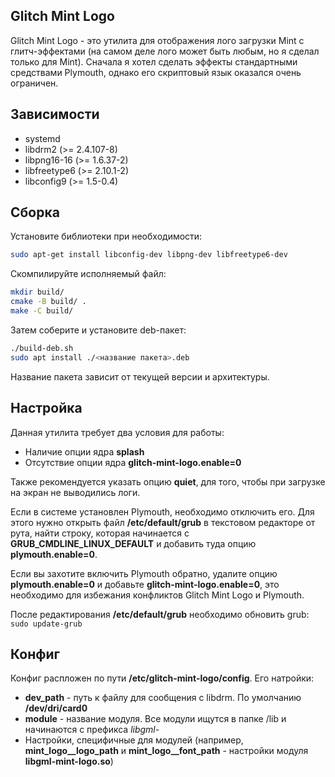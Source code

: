 ## Glitch Mint Logo
Glitch Mint Logo - это утилита для отображения лого загрузки Mint с глитч-эффектами
(на самом деле лого может быть любым, но я сделал только для Mint). Сначала я хотел
сделать эффекты стандартными средствами Plymouth, однако его скриптовый язык оказался
очень ограничен.

## Зависимости
- systemd
- libdrm2 (>= 2.4.107-8)
- libpng16-16 (>= 1.6.37-2)
- libfreetype6 (>= 2.10.1-2)
- libconfig9 (>= 1.5-0.4)

## Сборка
Установите библиотеки при необходимости:
```sh
sudo apt-get install libconfig-dev libpng-dev libfreetype6-dev
```

Скомпилируйте исполняемый файл:
```sh
mkdir build/
cmake -B build/ .
make -C build/
```

Затем соберите и установите deb-пакет:
```sh
./build-deb.sh
sudo apt install ./<название пакета>.deb
```
Название пакета зависит от текущей версии и архитектуры.

## Настройка
Данная утилита требует два условия для работы:
- Наличие опции ядра **splash**
- Отсутствие опции ядра **glitch-mint-logo.enable=0**

Также рекомендуется указать опцию **quiet**, для того, чтобы при загрузке на экран не выводились логи.

Если в системе установлен Plymouth, необходимо отключить его. Для этого нужно открыть файл
**/etc/default/grub** в текстовом редакторе от рута, найти строку, которая начинается с
**GRUB_CMDLINE_LINUX_DEFAULT** и добавить туда опцию **plymouth.enable=0**.

Если вы захотите включить Plymouth обратно, удалите опцию **plymouth.enable=0** и добавьте
**glitch-mint-logo.enable=0**, это необходимо для избежания конфликтов Glitch Mint Logo и Plymouth.

После редактирования **/etc/default/grub** необходимо обновить grub:
`sudo update-grub`

## Конфиг
Конфиг распложен по пути **/etc/glitch-mint-logo/config**. Его натройки:
- **dev_path** - путь к файлу для сообщения с libdrm. По умолчанию **/dev/dri/card0**
- **module** - название модуля. Все модули ищутся в папке /lib и начинаются с префикса _libgml-_
- Настройки, специфичные для модулей (например, **mint_logo__logo_path** и **mint_logo__font_path** - настройки модуля **libgml-mint-logo.so**)
